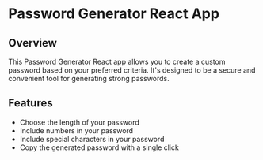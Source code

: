 # Password Generator React App

## Overview

This Password Generator React app allows you to create a custom password based on your preferred criteria. It's designed to be a secure and convenient tool for generating strong passwords.

## Features

- Choose the length of your password
- Include numbers in your password
- Include special characters in your password
- Copy the generated password with a single click